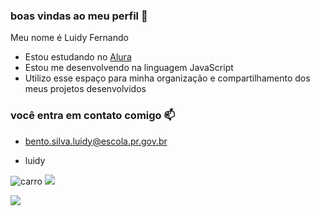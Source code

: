 ### boas vindas ao meu perfil 💙

Meu nome é Luidy Fernando

- Estou estudando no [Alura](http://www.alura.com.br)
- Estou me desenvolvendo na linguagem JavaScript
- Utilizo esse espaço para minha organização e compartilhamento dos meus projetos desenvolvidos

### você entra em contato comigo 📫

- bento.silva.luidy@escola.pr.gov.br

- luidy

![carro](https://media.tenor.com/XRD6GpNu9KQAAAAM/supra-mk4.gif)
![](https://media1.tenor.com/m/-JEA6yfqAzUAAAAC/initial-d-aura.gif)

![](https://media.tenor.com/8I_13j-yo0UAAAAM/initiald-car.gif)
